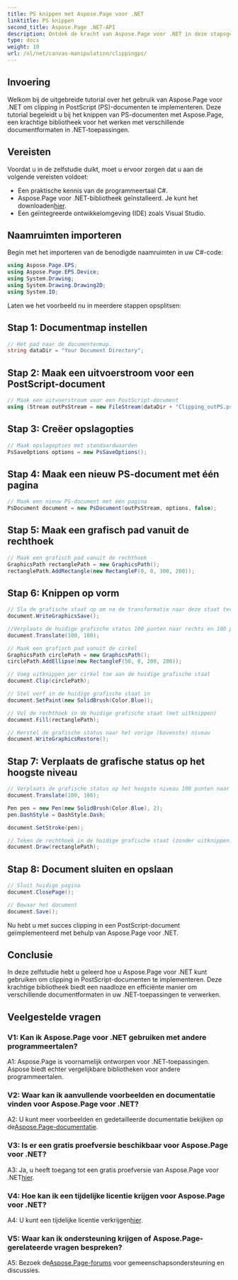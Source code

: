 ```yaml
---
title: PS knippen met Aspose.Page voor .NET
linktitle: PS knippen
second_title: Aspose.Page .NET-API
description: Ontdek de kracht van Aspose.Page voor .NET in deze stapsgewijze zelfstudie over het knippen van PostScript-documenten. Leer hoe u moeiteloos uw documentverwerkingsmogelijkheden kunt verbeteren.
type: docs
weight: 10
url: /nl/net/canvas-manipulation/clippingps/
---
```

## Invoering

Welkom bij de uitgebreide tutorial over het gebruik van Aspose.Page voor .NET om clipping in PostScript (PS)-documenten te implementeren. Deze tutorial begeleidt u bij het knippen van PS-documenten met Aspose.Page, een krachtige bibliotheek voor het werken met verschillende documentformaten in .NET-toepassingen.

## Vereisten

Voordat u in de zelfstudie duikt, moet u ervoor zorgen dat u aan de volgende vereisten voldoet:

- Een praktische kennis van de programmeertaal C#.
-  Aspose.Page voor .NET-bibliotheek geïnstalleerd. Je kunt het downloaden[hier](https://releases.aspose.com/page/net/).
- Een geïntegreerde ontwikkelomgeving (IDE) zoals Visual Studio.

## Naamruimten importeren

Begin met het importeren van de benodigde naamruimten in uw C#-code:

```csharp
using Aspose.Page.EPS;
using Aspose.Page.EPS.Device;
using System.Drawing;
using System.Drawing.Drawing2D;
using System.IO;
```

Laten we het voorbeeld nu in meerdere stappen opsplitsen:

## Stap 1: Documentmap instellen

```csharp
// Het pad naar de documentenmap.
string dataDir = "Your Document Directory";
```

## Stap 2: Maak een uitvoerstroom voor een PostScript-document

```csharp
// Maak een uitvoerstroom voor een PostScript-document
using (Stream outPsStream = new FileStream(dataDir + "Clipping_outPS.ps", FileMode.Create))
```

## Stap 3: Creëer opslagopties

```csharp
// Maak opslagopties met standaardwaarden
PsSaveOptions options = new PsSaveOptions();
```

## Stap 4: Maak een nieuw PS-document met één pagina

```csharp
// Maak een nieuw PS-document met één pagina
PsDocument document = new PsDocument(outPsStream, options, false);
```

## Stap 5: Maak een grafisch pad vanuit de rechthoek

```csharp
// Maak een grafisch pad vanuit de rechthoek
GraphicsPath rectanglePath = new GraphicsPath();
rectanglePath.AddRectangle(new RectangleF(0, 0, 300, 200));
```

## Stap 6: Knippen op vorm

```csharp
// Sla de grafische staat op om na de transformatie naar deze staat terug te keren
document.WriteGraphicsSave();

//Verplaats de huidige grafische status 100 punten naar rechts en 100 punten naar beneden.
document.Translate(100, 100);

// Maak een grafisch pad vanuit de cirkel
GraphicsPath circlePath = new GraphicsPath();
circlePath.AddEllipse(new RectangleF(50, 0, 200, 200));

// Voeg uitknippen per cirkel toe aan de huidige grafische staat
document.Clip(circlePath);

// Stel verf in de huidige grafische staat in
document.SetPaint(new SolidBrush(Color.Blue));

// Vul de rechthoek in de huidige grafische staat (met uitknippen)
document.Fill(rectanglePath);

// Herstel de grafische status naar het vorige (bovenste) niveau
document.WriteGraphicsRestore();
```

## Stap 7: Verplaats de grafische status op het hoogste niveau

```csharp
// Verplaats de grafische status op het hoogste niveau 100 punten naar rechts en 100 punten naar beneden.
document.Translate(100, 100);

Pen pen = new Pen(new SolidBrush(Color.Blue), 2);
pen.DashStyle = DashStyle.Dash;

document.SetStroke(pen);

// Teken de rechthoek in de huidige grafische staat (zonder uitknippen) boven de uitgeknipte rechthoek
document.Draw(rectanglePath);
```

## Stap 8: Document sluiten en opslaan

```csharp
// Sluit huidige pagina
document.ClosePage();

// Bewaar het document
document.Save();
```

Nu hebt u met succes clipping in een PostScript-document geïmplementeerd met behulp van Aspose.Page voor .NET.

## Conclusie

In deze zelfstudie hebt u geleerd hoe u Aspose.Page voor .NET kunt gebruiken om clipping in PostScript-documenten te implementeren. Deze krachtige bibliotheek biedt een naadloze en efficiënte manier om verschillende documentformaten in uw .NET-toepassingen te verwerken.

## Veelgestelde vragen

### V1: Kan ik Aspose.Page voor .NET gebruiken met andere programmeertalen?

A1: Aspose.Page is voornamelijk ontworpen voor .NET-toepassingen. Aspose biedt echter vergelijkbare bibliotheken voor andere programmeertalen.

### V2: Waar kan ik aanvullende voorbeelden en documentatie vinden voor Aspose.Page voor .NET?

 A2: U kunt meer voorbeelden en gedetailleerde documentatie bekijken op de[Aspose.Page-documentatie](https://reference.aspose.com/page/net/).

### V3: Is er een gratis proefversie beschikbaar voor Aspose.Page voor .NET?

 A3: Ja, u heeft toegang tot een gratis proefversie van Aspose.Page voor .NET[hier](https://releases.aspose.com/).

### V4: Hoe kan ik een tijdelijke licentie krijgen voor Aspose.Page voor .NET?

 A4: U kunt een tijdelijke licentie verkrijgen[hier](https://purchase.aspose.com/temporary-license/).

### V5: Waar kan ik ondersteuning krijgen of Aspose.Page-gerelateerde vragen bespreken?

 A5: Bezoek de[Aspose.Page-forums](https://forum.aspose.com/c/page/39) voor gemeenschapsondersteuning en discussies.